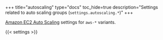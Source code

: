 +++
title="autoscaling"
type="docs"
toc_hide=true
description="Settings related to auto scaling groups (`settings.autoscaling.*`)"
+++

[Amazon EC2 Auto Scaling](https://docs.aws.amazon.com/autoscaling/ec2/userguide/auto-scaling-groups.html) settings for `aws-*` variants.

{{< settings >}}

